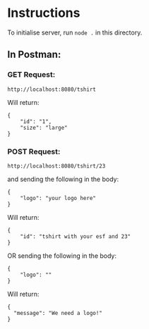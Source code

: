 # Instructions

To initialise server, run `node .` in this directory.

## In Postman:

### GET Request:
  `http://localhost:8080/tshirt`

Will return:

```
{
    "id": "1",
    "size": "large"
}
```

### POST Request:

`http://localhost:8080/tshirt/23`

and sending the following in the body:

```
{
    "logo": "your logo here"
}
```

Will return:

```
{
    "id": "tshirt with your esf and 23"
}
```


OR sending the following in the body:

```
{
    "logo": ""
}
```

Will return:

```
{
  "message": "We need a logo!"
}
```
